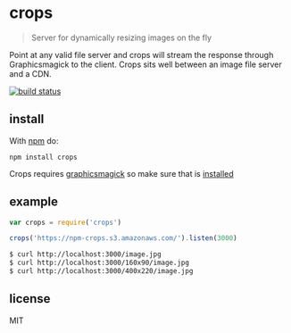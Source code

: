 crops
=====

> Server for dynamically resizing images on the fly

Point at any valid file server and crops will stream the response through Graphicsmagick to the client. Crops sits well between an image file server and a CDN.

[![build status](https://secure.travis-ci.org/timhudson/crops.png)](http://travis-ci.org/timhudson/crops)

install
-------

With [npm](https://npmjs.org) do:

```
npm install crops
```

Crops requires [graphicsmagick](http://www.graphicsmagick.org/) so make sure that is [installed](https://www.google.com/search?q=installing+graphicsmagick)

example
-------

```javascript
var crops = require('crops')

crops('https://npm-crops.s3.amazonaws.com/').listen(3000)
```

```bash
$ curl http://localhost:3000/image.jpg
$ curl http://localhost:3000/160x90/image.jpg
$ curl http://localhost:3000/400x220/image.jpg
```

license
-------

MIT
